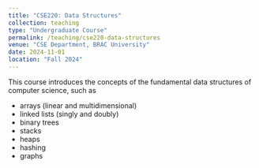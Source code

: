 ```yaml
---
title: "CSE220: Data Structures"
collection: teaching
type: "Undergraduate Course"
permalink: /teaching/cse220-data-structures
venue: "CSE Department, BRAC University"
date: 2024-11-01
location: "Fall 2024"
---
```



This course introduces the concepts of the fundamental data structures of computer science, such as 
- arrays (linear and multidimensional)
- linked lists (singly and doubly) 
- binary trees
- stacks
- heaps
- hashing
- graphs